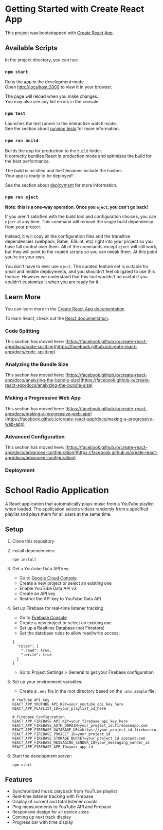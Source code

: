 # Getting Started with Create React App

This project was bootstrapped with [Create React App](https://github.com/facebook/create-react-app).

## Available Scripts

In the project directory, you can run:

### `npm start`

Runs the app in the development mode.\
Open [http://localhost:3000](http://localhost:3000) to view it in your browser.

The page will reload when you make changes.\
You may also see any lint errors in the console.

### `npm test`

Launches the test runner in the interactive watch mode.\
See the section about [running tests](https://facebook.github.io/create-react-app/docs/running-tests) for more information.

### `npm run build`

Builds the app for production to the `build` folder.\
It correctly bundles React in production mode and optimizes the build for the best performance.

The build is minified and the filenames include the hashes.\
Your app is ready to be deployed!

See the section about [deployment](https://facebook.github.io/create-react-app/docs/deployment) for more information.

### `npm run eject`

**Note: this is a one-way operation. Once you `eject`, you can't go back!**

If you aren't satisfied with the build tool and configuration choices, you can `eject` at any time. This command will remove the single build dependency from your project.

Instead, it will copy all the configuration files and the transitive dependencies (webpack, Babel, ESLint, etc) right into your project so you have full control over them. All of the commands except `eject` will still work, but they will point to the copied scripts so you can tweak them. At this point you're on your own.

You don't have to ever use `eject`. The curated feature set is suitable for small and middle deployments, and you shouldn't feel obligated to use this feature. However we understand that this tool wouldn't be useful if you couldn't customize it when you are ready for it.

## Learn More

You can learn more in the [Create React App documentation](https://facebook.github.io/create-react-app/docs/getting-started).

To learn React, check out the [React documentation](https://reactjs.org/).

### Code Splitting

This section has moved here: [https://facebook.github.io/create-react-app/docs/code-splitting](https://facebook.github.io/create-react-app/docs/code-splitting)

### Analyzing the Bundle Size

This section has moved here: [https://facebook.github.io/create-react-app/docs/analyzing-the-bundle-size](https://facebook.github.io/create-react-app/docs/analyzing-the-bundle-size)

### Making a Progressive Web App

This section has moved here: [https://facebook.github.io/create-react-app/docs/making-a-progressive-web-app](https://facebook.github.io/create-react-app/docs/making-a-progressive-web-app)

### Advanced Configuration

This section has moved here: [https://facebook.github.io/create-react-app/docs/advanced-configuration](https://facebook.github.io/create-react-app/docs/advanced-configuration)

### Deployment
# School Radio Application

A React application that automatically plays music from a YouTube playlist when loaded. The application selects videos randomly from a specified playlist and plays them for all users at the same time.

## Setup

1. Clone this repository
2. Install dependencies:
   ```
   npm install
   ```
3. Get a YouTube Data API key:
   - Go to [Google Cloud Console](https://console.cloud.google.com/)
   - Create a new project or select an existing one
   - Enable YouTube Data API v3
   - Create an API key
   - Restrict the API key to YouTube Data API

4. Set up Firebase for real-time listener tracking:
   - Go to [Firebase Console](https://console.firebase.google.com/)
   - Create a new project or select an existing one
   - Set up a Realtime Database (not Firestore)
   - Set the database rules to allow read/write access:
   ```
   {
     "rules": {
       ".read": true,
       ".write": true
     }
   }
   ```
   - Go to Project Settings > General to get your Firebase configuration

5. Set up your environment variables:
   - Create a `.env` file in the root directory based on the `.env.sample` file:
   ```
   # YouTube API Key
   REACT_APP_YOUTUBE_API_KEY=your_youtube_api_key_here
   REACT_APP_PLAYLIST_ID=your_playlist_id_here

   # Firebase Configuration
   REACT_APP_FIREBASE_API_KEY=your_firebase_api_key_here
   REACT_APP_FIREBASE_AUTH_DOMAIN=your_project_id.firebaseapp.com
   REACT_APP_FIREBASE_DATABASE_URL=https://your_project_id.firebaseio.com
   REACT_APP_FIREBASE_PROJECT_ID=your_project_id
   REACT_APP_FIREBASE_STORAGE_BUCKET=your_project_id.appspot.com
   REACT_APP_FIREBASE_MESSAGING_SENDER_ID=your_messaging_sender_id
   REACT_APP_FIREBASE_APP_ID=your_app_id
   ```

6. Start the development server:
   ```
   npm start
   ```

## Features

- Synchronized music playback from YouTube playlist
- Real-time listener tracking with Firebase
- Display of current and total listener counts
- Ping measurements to YouTube API and Firebase
- Responsive design for all device sizes
- Coming up next track display
- Progress bar with time display
